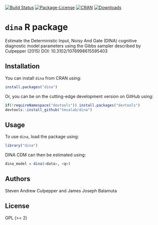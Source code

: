 
<!-- README.md is generated from README.Rmd. Please edit that file -->

[![Build
Status](https://travis-ci.org/tmsalab/dina.svg)](https://travis-ci.org/tmsalab/dina)
[![Package-License](http://img.shields.io/badge/license-GPL%20\(%3E=2\)-brightgreen.svg?style=flat)](http://www.gnu.org/licenses/gpl-2.0.html)
[![CRAN](http://www.r-pkg.org/badges/version/dina)](https://cran.r-project.org/package=dina)
[![Downloads](http://cranlogs.r-pkg.org/badges/dina?color=brightgreen)](http://www.r-pkg.org/pkg/dina)

# `dina` R package

Estimate the Deterministic Input, Noisy And Gate (DINA) cognitive
diagnostic model parameters using the Gibbs sampler described by
Culpepper (2015) DOI: 10.3102/1076998615595403

## Installation

You can install `dina` from CRAN using:

``` r
install.packages("dina")
```

Or, you can be on the cutting-edge development version on GitHub using:

``` r
if(!requireNamespace("devtools")) install.packages("devtools")
devtools::install_github("tmsalab/dina")
```

## Usage

To use `dina`, load the package using:

``` r
library("dina")
```

DINA CDM can then be estimated using:

``` r
dina_model = dina(<data>, <q>)
```

## Authors

Steven Andrew Culpepper and James Joseph Balamuta

## License

GPL (\>= 2)
